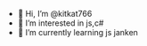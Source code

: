 - 👋 Hi, I’m @kitkat766
- 👀 I’m interested in js,c#
- 🌱 I’m currently learning js
janken 
<!---
kitkat766/kitkat766 is a ✨ special ✨ repository because its `README.md` (this file) appears on your GitHub profile.
You can click the Preview link to take a look at your changes.
--->
